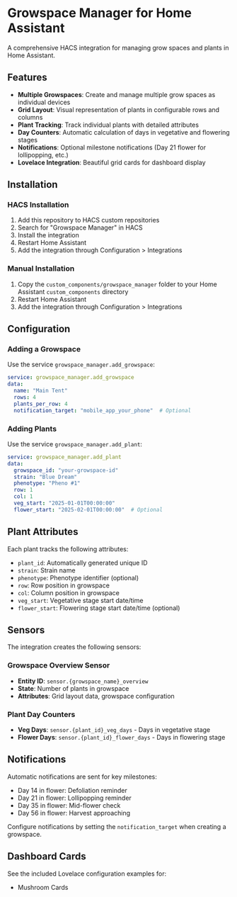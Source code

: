 # Growspace Manager for Home Assistant

A comprehensive HACS integration for managing grow spaces and plants in Home Assistant.

## Features

- **Multiple Growspaces**: Create and manage multiple grow spaces as individual devices
- **Grid Layout**: Visual representation of plants in configurable rows and columns
- **Plant Tracking**: Track individual plants with detailed attributes
- **Day Counters**: Automatic calculation of days in vegetative and flowering stages
- **Notifications**: Optional milestone notifications (Day 21 flower for lollipopping, etc.)
- **Lovelace Integration**: Beautiful grid cards for dashboard display

## Installation

### HACS Installation
1. Add this repository to HACS custom repositories
2. Search for "Growspace Manager" in HACS
3. Install the integration
4. Restart Home Assistant
5. Add the integration through Configuration > Integrations

### Manual Installation
1. Copy the `custom_components/growspace_manager` folder to your Home Assistant `custom_components` directory
2. Restart Home Assistant
3. Add the integration through Configuration > Integrations

## Configuration

### Adding a Growspace
Use the service `growspace_manager.add_growspace`:
```yaml
service: growspace_manager.add_growspace
data:
  name: "Main Tent"
  rows: 4
  plants_per_row: 4
  notification_target: "mobile_app_your_phone"  # Optional
```

### Adding Plants
Use the service `growspace_manager.add_plant`:
```yaml
service: growspace_manager.add_plant
data:
  growspace_id: "your-growspace-id"
  strain: "Blue Dream"
  phenotype: "Pheno #1"
  row: 1
  col: 1
  veg_start: "2025-01-01T00:00:00"
  flower_start: "2025-02-01T00:00:00"  # Optional
```

## Plant Attributes

Each plant tracks the following attributes:
- `plant_id`: Automatically generated unique ID
- `strain`: Strain name
- `phenotype`: Phenotype identifier (optional)
- `row`: Row position in growspace
- `col`: Column position in growspace  
- `veg_start`: Vegetative stage start date/time
- `flower_start`: Flowering stage start date/time (optional)

## Sensors

The integration creates the following sensors:

### Growspace Overview Sensor
- **Entity ID**: `sensor.{growspace_name}_overview`
- **State**: Number of plants in growspace
- **Attributes**: Grid layout data, growspace configuration

### Plant Day Counters
- **Veg Days**: `sensor.{plant_id}_veg_days` - Days in vegetative stage
- **Flower Days**: `sensor.{plant_id}_flower_days` - Days in flowering stage

## Notifications

Automatic notifications are sent for key milestones:
- Day 14 in flower: Defoliation reminder
- Day 21 in flower: Lollipopping reminder  
- Day 35 in flower: Mid-flower check
- Day 56 in flower: Harvest approaching

Configure notifications by setting the `notification_target` when creating a growspace.

## Dashboard Cards

See the included Lovelace configuration examples for:
- Mushroom Cards